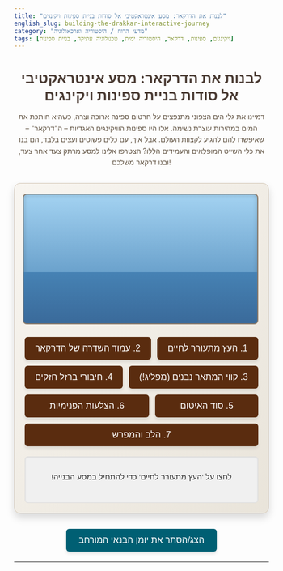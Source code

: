 ```yaml
---
title: "לבנות את הדרקאר: מסע אינטראקטיבי אל סודות בניית ספינות ויקינגים"
english_slug: building-the-drakkar-interactive-journey
category: "מדעי הרוח / היסטוריה וארכאולוגיה"
tags: [ויקינגים, ספינות, דרקאר, היסטוריה ימית, טכנולוגיה עתיקה, בניית ספינות]
---
```

<div class="intro-text">
    <h1>לבנות את הדרקאר: מסע אינטראקטיבי אל סודות בניית ספינות ויקינגים</h1>
    <p>דמיינו את גלי הים הצפוני מתנפצים על חרטום ספינה ארוכה וצרה, כשהיא חותכת את המים במהירות עוצרת נשימה. אלו היו ספינות הוויקינגים האגדיות – ה"דרקאר" – שאיפשרו להם להגיע לקצוות העולם. אבל איך, עם כלים פשוטים ועצים בלבד, הם בנו את כלי השייט המופלאים והעמידים הללו? הצטרפו אלינו למסע מרתק צעד אחר צעד, ובנו דרקאר משלכם!</p>
</div>

<div id="viking-ship-builder-app">
    <div id="ship-visualization-container">
        <div id="ship-visualization">
            <!-- Ship parts - ordered by visual layers -->
            <div class="water"></div> <!-- Dynamic water simulation placeholder -->
            <div class="ship-part keel"></div>
            <div class="ship-part stem-stern"></div>
            <div class="ship-part planks plank-layer-1"></div>
            <div class="ship-part planks plank-layer-2"></div>
            <div class="ship-part planks plank-layer-3"></div>
            <div class="ship-part planks plank-layer-4"></div>
            <div class="ship-part rivets-sealing"></div> <!-- Combined for simplicity -->
            <div class="ship-part frames"></div>
            <div class="ship-part mast"></div>
            <div class="ship-part sail"></div>
            <div class="ship-finished-overlay"></div> <!-- Overlay for finished state -->
        </div>
    </div>
    <div id="controls">
        <!-- Buttons will be dynamically enabled/disabled -->
        <button data-step="0" class="step-button">1. העץ מתעורר לחיים</button>
        <button data-step="1" class="step-button">2. עמוד השדרה של הדרקאר</button>
        <button data-step="2" class="step-button">3. קווי המתאר נבנים (מפליג!)</button>
        <button data-step="3" class="step-button">4. חיבורי ברזל חזקים</button>
        <button data-step="4" class="step-button">5. סוד האיטום</button>
        <button data-step="5" class="step-button">6. הצלעות הפנימיות</button>
        <button data-step="6" class="step-button">7. הלב והמפרש</button>
    </div>
    <div id="step-info">
        <p>לחצו על 'העץ מתעורר לחיים' כדי להתחיל במסע הבנייה!</p>
    </div>
</div>

<button id="toggle-explanation" class="toggle-button">הצג/הסתר את יומן הבנאי המורחב</button>

<div id="explanation" style="display: none;">
    <h2>יומן הבנאי המורחב: עמוק אל סודות הדרקאר</h2>
    <p>עבור הוויקינגים, ספינות היו הכל – בית, כלי נשק, גשר לעולמות חדשים. בניית ספינה הייתה אומנות קדומה, המשלבת ידע מדורי דורות, מיומנות עילאית, והבנה עמוקה של חומרי הגלם והים. ה"דרקאר" (ספינת דרקון, על שם ראשי הדרקון שקישטו לעיתים את חרטומן) הייתה פסגת הטכנולוגיה הימית של התקופה.</p>

    <h3>מה הפך את ספינות הוויקינגים למיוחדות כל כך?</h3>
    <ul>
        <li><strong>כושר תמרון ומהירות:</strong> עיצוב ארוך וצר עם שוקע (חלק השקוע במים) נמוך במיוחד. זה איפשר להן לשוט מהר מאוד, לנווט בנתיבי מים רדודים (נהרות, חופים לא מפותחים) ולשנות כיוון במהירות מפתיעה (חרטום וירכתיים דומים).</li>
        <li><strong>חוזק וגמישות (בניית מפליג):</strong> הלוחות החופפים (Clinker/Lapstrake) יצרו גוף ספינה "נושם" – הוא יכל להתגמש ולהתפתל עם עוצמת הגלים בים סוער, במקום להישבר כמו גופים קשיחים יותר.</li>
        <li><strong>יכולת נשיאה:</strong> למרות היותן מהירות, הן יכלו לשאת מספר רב של לוחמים או כמות גדולה של סחורה.</li>
        <li><strong>פשטות וחוסן:</strong> נבנו מחומרים טבעיים בלבד, תוך הסתמכות על חוזק העץ עצמו ושיטות חיבור מוכחות.</li>
    </ul>

    <h3>חומרי גלם וכלי עבודה: מתנת היער והאדמה</h3>
    <p>אלון היה העץ המועדף לגוף הספינה בשל חוזקו ועמידותו, אך גם אשווח (Ash) ואורן (Pine) שימשו. גזעי העץ לא נסרו, אלא בוקעו לאורך הסיבים. שיטה זו, שנקראת "ביקוע קרניים" (Radial Splitting), דרשה מיומנות רבה אך הניבה לוחות חזקים וגמישים להפליא שפחות נטו להתעוות. לאיטום השתמשו בזפת שחוממה והתערבבה בחומר סיבי כמו מוך צמר, טחב או שיער בעלי חיים. כלי העבודה היו פשוטים אך חדים ויעילים להפליא: גרזנים מסוגים שונים (הכלי העיקרי לעיבוד עץ, החל מעצים ענקיים ועד גילוף עדין), מקדחי יד, מפסלות, פטישים, וסכינים. מסמרות הברזל, אלפים מהן לכל ספינה, נוצרו על ידי נפחים מקומיים והיוו רכיב קריטי בחיבור הלוחות.</p>

    <h3>תהליך הבנייה: מהיער אל הים</h3>
    <ol>
        <li><strong>בחירה ועיבוד העץ:</strong> אומני הספינות ידעו לבחור את העצים המתאימים ביותר ואת חלקיהם השונים לשימושים ספציפיים (למשל, ענפים מעוקלים טבעיים לשדרית ולגזעים). הביקוע לאורך הסיבים היה שלב ראשוני ומכריע.</li>
        <li><strong>השדרית והגזעים:</strong> השדרית (Keel), עמוד השדרה של הספינה, הונחה ראשונה. אליה חוזקו גזעי החרטום (Stem) והירכתיים (Sternpost) המעוקלים. חלקים אלו עוצבו לרוב מחלקי עץ בעלי צורה טבעית מתאימה.</li>
        <li><strong>הוספת לוחות האשפה (Planks) בשיטת המפליג:</strong> החל מהשדרית כלפי מעלה, לוחות הגוף (Strakes) חוברו כשהם חופפים זה את זה. כל לוח עליון חפף את קצה הלוח שמתחתיו. זהו לב שיטת ה"מפליג" שמעניקה את החוזק והגמישות.</li>
        <li><strong>חיבור הלוחות במסמרות ברזל:</strong> אלפי מסמרות ברזל שימשו לחיבור הלוחות החופפים. קצה המסמרת הוכנס דרך שני הלוחות החופפים, שייבה (רוב הזמן מברזל, לפעמים מעץ) הונחה בקצה הפנימי, והקצה נחבט וקופל ("מוסמר") אל השייבה, ויוצר חיבור דמוי ניט חזק מאוד.</li>
        <li><strong>איטום התפרים:</strong> הרווחים הצרים בין הלוחות החופפים, היכן שהם נפגשים, נאטמו בחומר סיבי (צמר, טחב) ספוג בזפת חמה. זה היה תהליך קפדני שנועד להבטיח אטימות מוחלטת למים.</li>
        <li><strong>בניית המסגרת הפנימית (Frames):</strong> לאחר שגוף הספינה קיבל את צורתו ויציבותו מהלוחות החופפים המחוברים במסמרות, נוספו המסגרות (צלעות הספינה) בתוך הגוף. הן חיזקו את המבנה עוד יותר, תמכו בלוחות, וסיפקו בסיס לסיפון וספסלי החותרים. המסגרות חוברו ללוחות בשיטת ה"תפירה" (Lashing) או במסמרות עץ/ברזל.</li>
        <li><strong>הקמת התורן והריג:</strong> התורן, לרוב עשוי מעץ אשוח גבוה, הוצב במרכז הספינה וחוזק היטב למסגרות ולשדרית. אליו חוברו החבלים (הריג) שתמכו במפרש המרובע הענק, שאיפשר ניצול יעיל של הרוח למסעות ארוכים ומהירים.</li>
    </ol>

    <h3>מורשת הדרקאר</h3>
    <p>הידע בבניית ספינות היה אחד הנכסים החשובים ביותר של הוויקינגים. ספינותיהם לא רק שינו את ההיסטוריה של סקנדינביה והעולם, אלא גם השפיעו על טכניקות בניית ספינות מאוחרות יותר. ממצאים ארכיאולוגיים מופלאים כמו ספינות אוסברג (Oseberg) וגוקסטד (Gokstad) בנורווגיה, שנשתמרו בקברי ספינות, מאפשרים לנו ללמוד ולהעריך את רמת האומנות והטכנולוגיה של בנאי הספינות הוויקינגים.</p>
</div>

<style>
    /* General App Styling */
    #viking-ship-builder-app {
        font-family: 'Arial', sans-serif;
        direction: rtl;
        text-align: right;
        max-width: 850px; /* Slightly wider */
        margin: 20px auto;
        padding: 20px;
        border: 1px solid #d3c6b5; /* Softer border */
        border-radius: 12px; /* More rounded */
        background: linear-gradient(to bottom right, #f8f5f0, #e9e4da); /* Subtle gradient background */
        box-shadow: 0 8px 16px rgba(0, 0, 0, 0.15); /* Softer shadow */
        overflow: hidden; /* Ensure elements stay within bounds */
    }

    .intro-text {
        text-align: center;
        margin-bottom: 30px;
    }

    .intro-text h1 {
        color: #4a3b33; /* Earthy brown */
        margin-bottom: 10px;
        font-size: 2em;
    }

    .intro-text p {
        color: #5e503f; /* Slightly darker earth */
        line-height: 1.6;
    }


    /* Visualization Container and Stage */
    #ship-visualization-container {
        position: relative;
        width: 100%;
        padding-bottom: 55%; /* Aspect ratio adjusted */
        background: linear-gradient(to bottom, #a3d2f1, #4682b4); /* Sky to Water */
        border: 2px solid #8b7b6b; /* Border to frame the scene */
        border-radius: 8px;
        overflow: hidden;
        margin-bottom: 25px;
        box-shadow: inset 0 0 10px rgba(0, 0, 0, 0.2);
    }

    #ship-visualization {
        position: absolute;
        bottom: 0;
        left: 0;
        width: 100%;
        height: 100%;
        perspective: 1000px; /* For 3D effects if needed */
    }

     /* Water Simulation */
     .water {
        position: absolute;
        bottom: 0;
        left: 0;
        width: 100%;
        height: 40%; /* Water level */
        background: #4682b4; /* Steel Blue */
        background: linear-gradient(to top, #3a6a9a, #4682b4);
        z-index: 0; /* Below ship parts */
        /* Subtle wave effect - purely visual, no actual physics */
        animation: subtle-waves 5s ease-in-out infinite alternate;
     }

     @keyframes subtle-waves {
         from { transform: translateY(0px); }
         to { transform: translateY(-3px); }
     }


    /* Ship Part Base Styling */
    .ship-part {
        position: absolute;
        bottom: 0; /* Anchor to the bottom */
        left: 50%; /* Center horizontally */
        transform: translate(-50%, 20px) scale(0.8); /* Initial state: slightly below, smaller, hidden */
        opacity: 0; /* Initially hidden */
        transition: opacity 0.8s ease-out, transform 0.8s ease-out; /* Smooth transitions */
        transform-origin: center bottom; /* Animation origin */
        z-index: 10; /* Default z-index */
    }

    /* Specific Part Styles (use SVG data URIs for better shapes) */
    .ship-part.keel {
        width: 70%;
        height: 20px;
        background: url('data:image/svg+xml;utf8,<svg xmlns="http://www.w3.org/2000/svg" viewBox="0 0 700 20"><path d="M20 20 C 100 5 350 5 680 20 Z" fill="%238B4513"/></svg>') no-repeat center bottom;
        background-size: 100% 100%;
        bottom: 38%; /* Position relative to container bottom, considering water */
        z-index: 5;
    }

    .ship-part.stem-stern {
        width: 78%; /* Slightly wider to cover ends */
        height: 70px; /* Taller for curved ends */
         background: url('data:image/svg+xml;utf8,<svg xmlns="http://www.w3.org/2000/svg" viewBox="0 0 780 70"><path d="M10 70 Q 150 0 390 10 Q 630 0 770 70 Z" fill="%23A0522D"/></svg>') no-repeat center bottom;
        background-size: 100% 100%;
        bottom: 35%; /* Position relative to container bottom */
        z-index: 6;
    }

     /* Planks - Layered Approach */
    .ship-part.planks {
        width: 80%; /* Cover the hull width */
        height: 20px; /* Height of each plank layer */
        background-color: #cd853f; /* Peru - base plank color */
        border-bottom: 2px solid #8b4513; /* Overlap line */
        box-sizing: border-box;
        z-index: 7; /* Above keel/stem */
        transform: translate(-50%, 30px); /* Start lower */
        opacity: 0;
        transition: opacity 0.6s ease-out, transform 0.6s ease-out;
    }

    .ship-part.planks.plank-layer-1 { bottom: 39%; } /* Lowest layer */
    .ship-part.planks.plank-layer-2 { bottom: 41%; }
    .ship-part.planks.plank-layer-3 { bottom: 43%; }
    .ship-part.planks.plank-layer-4 { bottom: 45%; height: 30px; /* Top layer can be taller */ }


    /* Rivets and Sealing - Simplified representation */
    .ship-part.rivets-sealing {
        width: 80%;
        height: 80px; /* Cover the plank area */
        bottom: 39%;
        background: radial-gradient(ellipse at center, rgba(139, 69, 19, 0.6) 0%, transparent 70%), /* Tar smudge */
                    repeating-linear-gradient(to right, transparent, transparent 15px, rgba(92, 51, 23, 0.8) 15px, rgba(92, 51, 23, 0.8) 17px), /* Vertical rivets/lines */
                    repeating-linear-gradient(to bottom, transparent, transparent 18px, rgba(92, 51, 23, 0.8) 18px, rgba(92, 51, 23, 0.8) 20px); /* Horizontal rivet lines */
        background-size: 100% 100%, 100% 100%, 100% 100%;
        background-repeat: no-repeat;
        z-index: 8;
        opacity: 0;
        transform: translate(-50%, 20px); /* Start hidden */
        transition: opacity 0.8s ease-out, transform 0.8s ease-out;
    }


    /* Frames */
    .ship-part.frames {
        width: 65%; /* Frames are inside */
        height: 80px;
        background: url('data:image/svg+xml;utf8,<svg xmlns="http://www.w3.org/2000/svg" viewBox="0 0 650 80"><path d="M0 80 Q 80 10 325 10 Q 570 10 650 80" fill="none" stroke="%238B4513" stroke-width="10" stroke-linecap="round"/></svg>') no-repeat center bottom;
        background-size: 100% 100%;
        bottom: 43%; /* Position higher inside the hull */
        z-index: 9;
        opacity: 0;
        transform: translate(-50%, 30px) scaleX(0.9); /* Start lower, slightly squashed */
        transition: opacity 0.8s ease-out, transform 0.8s ease-out;
    }

    /* Mast and Sail */
     .ship-part.mast {
        width: 12px;
        height: 120px;
        background-color: #8B4513; /* Saddle Brown */
        left: 50%;
        bottom: 50%; /* Start above the hull construction */
        transform: translate(-50%, 50px) scaleY(0.5); /* Start lower, shorter */
        opacity: 0;
        z-index: 10; /* Above frames */
        transition: opacity 0.8s ease-out, transform 0.8s ease-out;
     }

     .ship-part.sail {
         width: 150px; /* Sail width */
         height: 100px; /* Sail height */
         background-color: rgba(245, 222, 179, 0.8); /* Wheat, semi-transparent */
         border: 2px solid #4a3b33;
         left: 50%;
         bottom: 50%; /* Position relative to mast */
         transform: translate(-50%, 60px) scale(0.5) rotateX(90deg); /* Start flat, below, smaller */
         opacity: 0;
         z-index: 11; /* Above mast */
         transition: opacity 1s ease-out, transform 1s ease-out;
         transform-origin: center top; /* Rotate from the top of the sail */
     }


     /* Ship Finished Overlay */
    .ship-finished-overlay {
        position: absolute;
        top: 0;
        left: 0;
        width: 100%;
        height: 100%;
        background: rgba(76, 175, 80, 0.2); /* Greenish tint */
        display: flex;
        justify-content: center;
        align-items: center;
        color: #333;
        font-size: 2.5em;
        font-weight: bold;
        text-shadow: 2px 2px 4px rgba(255,255,255,0.5);
        opacity: 0;
        transition: opacity 1.5s ease-in-out;
        z-index: 20; /* On top */
        pointer-events: none; /* Allow clicks to pass through */
    }


    /* State Classes to Show/Animate Parts */

    /* Stage 0: Keel & Stem/Stern appear */
    #ship-visualization.stage-0 .keel,
    #ship-visualization.stage-0 .stem-stern {
        opacity: 1;
        transform: translate(-50%, 0px) scale(1); /* Animate to visible, correct position/size */
    }

    /* Stage 1: Planks appear (layered animation) */
    #ship-visualization.stage-1 .keel, #ship-visualization.stage-1 .stem-stern { /* Keep previous parts visible */ opacity: 1; transform: translate(-50%, 0px) scale(1); }
    #ship-visualization.stage-1 .planks.plank-layer-1 { opacity: 1; transform: translate(-50%, 0px); }
    #ship-visualization.stage-1 .planks.plank-layer-2 { opacity: 1; transform: translate(-50%, 0px); transition-delay: 0.1s; } /* Staggered appearance */
    #ship-visualization.stage-1 .planks.plank-layer-3 { opacity: 1; transform: translate(-50%, 0px); transition-delay: 0.2s; }
    #ship-visualization.stage-1 .planks.plank-layer-4 { opacity: 1; transform: translate(-50%, 0px); transition-delay: 0.3s; }


     /* Stage 3: Rivets/Sealing appear */
     #ship-visualization.stage-3 .keel, #ship-visualization.stage-3 .stem-stern { opacity: 1; transform: translate(-50%, 0px) scale(1); }
     #ship-visualization.stage-3 .planks { opacity: 1; transform: translate(-50%, 0px); } /* Keep planks visible */
     #ship-visualization.stage-3 .rivets-sealing {
         opacity: 1;
         transform: translate(-50%, 0px);
         transition-delay: 0.4s; /* Appear after planks settle */
     }

    /* Stage 4: Sealing becomes more prominent (implied in rivets-sealing opacity) - text change highlights sealing */
    /* Visual change handled by rivets-sealing opacity in stage 3 */


    /* Stage 5: Frames appear */
    #ship-visualization.stage-5 .keel, #ship-visualization.stage-5 .stem-stern { opacity: 1; transform: translate(-50%, 0px) scale(1); }
    #ship-visualization.stage-5 .planks { opacity: 1; transform: translate(-50%, 0px); }
    #ship-visualization.stage-5 .rivets-sealing { opacity: 1; transform: translate(-50%, 0px); }
    #ship-visualization.stage-5 .frames {
        opacity: 1;
        transform: translate(-50%, 0px) scaleX(1); /* Animate to full size */
        transition-delay: 0.5s; /* Appear after external hull */
    }

    /* Stage 6: Mast and Sail appear */
    #ship-visualization.stage-6 .keel, #ship-visualization.stage-6 .stem-stern { opacity: 1; transform: translate(-50%, 0px) scale(1); }
    #ship-visualization.stage-6 .planks { opacity: 1; transform: translate(-50%, 0px); }
    #ship-visualization.stage-6 .rivets-sealing { opacity: 1; transform: translate(-50%, 0px); }
    #ship-visualization.stage-6 .frames { opacity: 1; transform: translate(-50%, 0px) scaleX(1); }
    #ship-visualization.stage-6 .mast {
        opacity: 1;
        transform: translate(-50%, 0px) scaleY(1); /* Mast rises */
        transition-delay: 0.6s;
    }
    #ship-visualization.stage-6 .sail {
        opacity: 1;
        transform: translate(-50%, 0px) scale(1) rotateX(0deg); /* Sail unfolds/drops */
        transition-delay: 1s; /* Appears after mast is up */
    }

    /* Final Stage - Completion */
     #ship-visualization.stage-final .ship-finished-overlay {
        opacity: 1; /* Make overlay visible */
     }
      #ship-visualization.stage-final .water {
         animation: finished-waves 4s ease-in-out infinite alternate; /* Slightly different animation */
      }
      @keyframes finished-waves {
         from { transform: translateY(0px); }
         to { transform: translateY(-5px); }
      }


    /* Controls Styling */
    #controls {
        text-align: center;
        margin-bottom: 20px;
        display: flex;
        flex-wrap: wrap;
        justify-content: center;
        gap: 12px; /* Increased space */
    }

    .step-button {
        padding: 12px 20px; /* More padding */
        font-size: 1.1rem; /* Larger font */
        cursor: pointer;
        border: none;
        border-radius: 6px; /* Slightly more rounded */
        background-color: #5a2c0f; /* Earthy brown */
        color: white;
        transition: background-color 0.3s ease, transform 0.1s ease;
        text-align: center;
        flex-grow: 1; /* Allow buttons to grow */
        min-width: 150px; /* Minimum width */
        box-shadow: 0 4px 6px rgba(0, 0, 0, 0.1);
    }

    .step-button:hover:not(:disabled) {
        background-color: #8b4513; /* Lighter brown on hover */
        transform: translateY(-2px); /* Subtle lift */
        box-shadow: 0 6px 8px rgba(0, 0, 0, 0.15);
    }

     .step-button:active:not(:disabled) {
         transform: translateY(0); /* Press effect */
         box-shadow: 0 4px 6px rgba(0, 0, 0, 0.1);
     }

     .step-button:disabled {
        background-color: #cccccc;
        color: #666666;
        cursor: not-allowed;
        box-shadow: none;
     }

    /* Info Box Styling */
    #step-info {
        background-color: #f0f0f0; /* Light gray */
        padding: 15px;
        border-radius: 6px;
        min-height: 60px; /* More space */
        text-align: center;
        font-size: 1.1em;
        color: #333;
        border: 1px solid #ddd;
        box-shadow: inset 0 1px 3px rgba(0, 0, 0, 0.1);
    }

    #step-info strong {
        color: #5a2c0f; /* Match button color */
    }


    /* Explanation Toggle Button */
    .toggle-button {
        display: block;
        margin: 30px auto 20px; /* More space around */
        padding: 12px 25px;
        font-size: 1.1rem;
        cursor: pointer;
        border: none;
        border-radius: 6px;
        background-color: #005f73; /* Dark Teal */
        color: white;
        transition: background-color 0.3s ease, transform 0.1s ease;
        box-shadow: 0 4px 6px rgba(0, 0, 0, 0.1);
    }

    .toggle-button:hover {
        background-color: #0a9396; /* Lighter Teal */
        transform: translateY(-2px);
        box-shadow: 0 6px 8px rgba(0, 0, 0, 0.15);
    }

     .toggle-button:active {
         transform: translateY(0);
         box-shadow: 0 4px 6px rgba(0, 0, 0, 0.1);
     }


    /* Explanation Section */
    #explanation {
        margin-top: 20px;
        padding: 20px;
        border: 1px solid #d3c6b5;
        border-radius: 12px;
        background-color: #f8f5f0; /* Match app background */
        direction: rtl;
        text-align: right;
        color: #4a3b33;
        line-height: 1.7; /* Improved readability */
    }

    #explanation h2 {
        text-align: center;
        margin-bottom: 20px;
        color: #5a2c0f;
    }

    #explanation h3 {
        margin-top: 20px;
        margin-bottom: 10px;
        color: #8b4513;
        border-bottom: 1px solid #d3c6b5; /* Subtle separator */
        padding-bottom: 5px;
    }

    #explanation ul, #explanation ol {
        margin-bottom: 15px;
        padding-right: 25px; /* Add space for bullets/numbers */
    }

     #explanation li {
        margin-bottom: 8px;
     }

     #explanation p {
         margin-bottom: 15px;
     }

</style>

<script>
    document.addEventListener('DOMContentLoaded', () => {
        const shipVisualization = document.getElementById('ship-visualization');
        const stepInfo = document.getElementById('step-info');
        const controls = document.getElementById('controls');
        const toggleButton = document.getElementById('toggle-explanation');
        const explanationDiv = document.getElementById('explanation');
        const stepButtons = controls.querySelectorAll('.step-button');
        const shipFinishedOverlay = document.querySelector('.ship-finished-overlay');

        // Data structure for steps with engaging text
        const steps = [
            {
                info: "<strong>שלב 1: העץ מתעורר לחיים.</strong> הכל מתחיל ביער. אומני הספינות בוחרים בקפידה עצי אלון חזקים וגמישים, ומפצלים אותם בטכניקה עתיקה לאורך הסיבים כדי לשמר את החוזק הטבעי. זהו חומר הגלם שיעמוד בפני גלי הים הפראיים."
                // No specific visual stage class for step 1 yet - implies raw materials
            },
            {
                info: "<strong>שלב 2: עמוד השדרה של הדרקאר.</strong> מניחים את השדרית, החלק התחתון המרכזי שיהווה את 'עמוד השדרה' של הספינה. מחברים אליה גזעים מעוקלים ויציבים שיגדירו את צורת החרטום והירכתיים. היסודות מוצבים במקומם!",
                stageClass: 'stage-0' // Keel & Stem/Stern appear
            },
            {
                info: "<strong>שלב 3: קווי המתאר נבנים (מפליג!).</strong> מתחילים לחבר את לוחות העץ לגוף הספינה, החל מהשדרית כלפי מעלה. כל לוח עליון חופף מעט את קצה הלוח שמתחתיו – זו שיטת ה'מפליג' הייחודית! היא יוצרת מבנה גמיש וחזק להפליא, שיכול לרקוד עם הגלים.",
                stageClass: 'stage-1' // Planks appear layered
            },
            {
                info: "<strong>שלב 4: חיבורי ברזל חזקים.</strong> עכשיו מחברים את הלוחות החופפים זה לזה באמצעות אלפי מסמרות ברזל. כל מסמרת מחוזקת ושייבה ננעצת פנימה כדי ליצור חיבור הדוק ועמיד שיחזיק את הגוף יחד גם בסערות קשות.",
                 stageClass: 'stage-3' // Rivets/Sealing (initial state) appear
            },
            {
                info: "<strong>שלב 5: סוד האיטום.</strong> כדי שהדרקאר תצוף ולא תשקע, צריך לאטום את התפרים הצרים שבין הלוחות החופפים. זה נעשה בעזרת זפת חמה מעורבת בחומר סיבי (כמו צמר), שנמרחת בזהירות על כל סדק. סוד קטן להבטחת אטימות מוחלטת!",
                stageClass: 'stage-4' // Rivets/Sealing (emphasizing sealing aspect - CSS state is the same as stage 3, text adds context)
            },
             {
                info: "<strong>שלב 6: הצלעות הפנימיות.</strong> כעת, כשהגוף החיצוני בנוי ויציב, מוסיפים את המסגרות הפנימיות – 'הצלעות' של הספינה. הן מחזקות את המבנה עוד יותר, נותנות לו קשיחות נוספת, ומספקות בסיס לסיפון ולספסלי החותרים. הדרקאר מקבלת את צורתה הסופית!",
                stageClass: 'stage-5' // Frames appear
            },
            {
                info: "<strong>שלב 7: הלב והמפרש.</strong> לבסוף, מקימים את התורן החזק במרכז הספינה ומקבעים אותו היטב. מפרש מרובע גדול מתחבר אליו – ועכשיו הדרקאר מוכנה לצאת למסע! היא בנויה לעמוד בפני כל אתגר שהים יציב בפניה. מזל טוב, בנינו ספינת ויקינגים!",
                stageClass: 'stage-6', // Mast and Sail appear
                finalStep: true // Mark as the final step
            }
        ];

        let currentStepIndex = -1; // -1 means before the first step

        // Function to update the visual state based on stage class
        const updateVisualization = (stageClass) => {
             // Remove all previous stage classes
            shipVisualization.className = '';
            // Add the current stage class
            if (stageClass) {
                shipVisualization.classList.add(stageClass);
            }
             // Add a class indicating the presence of *any* stage for base visibility if needed
             if (stageClass !== '') {
                 shipVisualization.classList.add('building-active');
             } else {
                  shipVisualization.classList.remove('building-active');
             }

             // Handle final step animation/message
             if (stageClass === 'stage-6') {
                 setTimeout(() => { // Add final touch after animation completes
                    shipVisualization.classList.add('stage-final');
                 }, 1200); // Delay matches sail animation time
             } else {
                 shipVisualization.classList.remove('stage-final');
             }
        };

         // Function to update the step description
         const updateInfo = (infoText) => {
            stepInfo.innerHTML = `<p>${infoText}</p>`;
        };

        // Handler for step button clicks
        const handleStepClick = (stepIndex) => {
            // Prevent clicking if already on this step or a later disabled step
             if (stepIndex === currentStepIndex || stepButtons[stepIndex].disabled) {
                 return;
             }

            // Update button states: enable up to the clicked step, disable subsequent
             stepButtons.forEach((btn, index) => {
                 btn.disabled = (index > stepIndex);
                 // Remove highlight from previous buttons (if any)
                 btn.classList.remove('active-step');
             });

             // Highlight the current step button
             stepButtons[stepIndex].classList.add('active-step');


            currentStepIndex = stepIndex;
            const step = steps[stepIndex];

            // Update information text
            updateInfo(step.info);

            // Update visualization stage
            let visualStage = '';
            if (stepIndex >= 0 && steps[stepIndex].stageClass) {
                visualStage = steps[stepIndex].stageClass;
            }
            updateVisualization(visualStage);

            // Enable the *next* button if it exists and isn't the final step
            if (stepIndex < steps.length - 1) {
                stepButtons[stepIndex + 1].disabled = false;
            }
        };

        // Add event listeners to buttons
        stepButtons.forEach((button, index) => {
            // Initially disable all buttons except the first one
            if (index > 0) {
                button.disabled = true;
            }
            button.addEventListener('click', () => {
                handleStepClick(index);
            });
        });

        // Toggle explanation visibility
        toggleButton.addEventListener('click', () => {
            const isHidden = explanationDiv.style.display === 'none';
            explanationDiv.style.display = isHidden ? 'block' : 'none';
            // toggleButton.textContent = isHidden ? 'הסתר הסבר מורחב' : 'הצג/הסתר הסבר מורחב'; // Keeping original text per instruction example, maybe refine later
            toggleButton.textContent = isHidden ? 'הסתר את יומן הבנאי' : 'הצג/הסתר את יומן הבנאי המורחב'; // More thematic text
        });

        // Initial state setup
        updateVisualization(''); // Start with initial state (water only)
        updateInfo("לחצו על 'העץ מתעורר לחיים' כדי להתחיל במסע הבנייה!"); // Initial info
        stepButtons[0].disabled = false; // Enable the first step button

    });
</script>
---
```